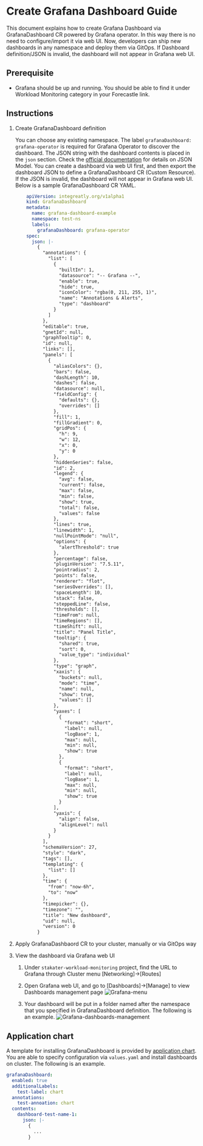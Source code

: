 # Create Grafana Dashboard Guide

This document explains how to create Grafana Dashboard via GrafanaDashboard CR powered by Grafana operator. In this way there is no need to configure/import it via web UI. Now, developers can ship new dashboards in any namespace and deploy them via GitOps. If Dashboard definition/JSON is invalid, the dashboard will not appear in Grafana web UI.

## Prerequisite

- Grafana should be up and running. You should be able to find it under Workload Monitoring category in your Forecastle link.

## Instructions

1. Create GrafanaDashboard definition

    You can choose any existing namespace. The label `grafanaDashboard: grafana-operator` is required for Grafana Operator to discover the dashboard. The JSON string with the dashboard contents is placed in the `json` section. Check the [official documentation](https://grafana.com/docs/reference/dashboard/#dashboard-json) for details on JSON Model. You can create a dashboard via web UI first, and then export the dashboard JSON to define a GrafanaDashboard CR (Custom Resource). If the JSON is invalid, the dashboard will not appear in Grafana web UI. Below is a sample GrafanaDashboard CR YAML.

    ```yaml
        apiVersion: integreatly.org/v1alpha1
        kind: GrafanaDashboard
        metadata:
          name: grafana-dashboard-example
          namespace: test-ns
          labels:
            grafanaDashboard: grafana-operator
        spec:
          json: |-
            {
              "annotations": {
                "list": [
                  {
                    "builtIn": 1,
                    "datasource": "-- Grafana --",
                    "enable": true,
                    "hide": true,
                    "iconColor": "rgba(0, 211, 255, 1)",
                    "name": "Annotations & Alerts",
                    "type": "dashboard"
                  }
                ]
              },
              "editable": true,
              "gnetId": null,
              "graphTooltip": 0,
              "id": null,
              "links": [],
              "panels": [
                {
                  "aliasColors": {},
                  "bars": false,
                  "dashLength": 10,
                  "dashes": false,
                  "datasource": null,
                  "fieldConfig": {
                    "defaults": {},
                    "overrides": []
                  },
                  "fill": 1,
                  "fillGradient": 0,
                  "gridPos": {
                    "h": 9,
                    "w": 12,
                    "x": 0,
                    "y": 0
                  },
                  "hiddenSeries": false,
                  "id": 2,
                  "legend": {
                    "avg": false,
                    "current": false,
                    "max": false,
                    "min": false,
                    "show": true,
                    "total": false,
                    "values": false
                  },
                  "lines": true,
                  "linewidth": 1,
                  "nullPointMode": "null",
                  "options": {
                    "alertThreshold": true
                  },
                  "percentage": false,
                  "pluginVersion": "7.5.11",
                  "pointradius": 2,
                  "points": false,
                  "renderer": "flot",
                  "seriesOverrides": [],
                  "spaceLength": 10,
                  "stack": false,
                  "steppedLine": false,
                  "thresholds": [],
                  "timeFrom": null,
                  "timeRegions": [],
                  "timeShift": null,
                  "title": "Panel Title",
                  "tooltip": {
                    "shared": true,
                    "sort": 0,
                    "value_type": "individual"
                  },
                  "type": "graph",
                  "xaxis": {
                    "buckets": null,
                    "mode": "time",
                    "name": null,
                    "show": true,
                    "values": []
                  },
                  "yaxes": [
                    {
                      "format": "short",
                      "label": null,
                      "logBase": 1,
                      "max": null,
                      "min": null,
                      "show": true
                    },
                    {
                      "format": "short",
                      "label": null,
                      "logBase": 1,
                      "max": null,
                      "min": null,
                      "show": true
                    }
                  ],
                  "yaxis": {
                    "align": false,
                    "alignLevel": null
                  }
                }
              ],
              "schemaVersion": 27,
              "style": "dark",
              "tags": [],
              "templating": {
                "list": []
              },
              "time": {
                "from": "now-6h",
                "to": "now"
              },
              "timepicker": {},
              "timezone": "",
              "title": "New dashboard",
              "uid": null,
              "version": 0
            }
    ```

1. Apply GrafanaDashbaord CR to your cluster, manually or via GitOps way

1. View the dashboard via Grafana web UI

    1. Under `stakater-workload-monitoring` project, find the URL to Grafana through Cluster menu [Networking]->[Routes]
    1. Open Grafana web UI, and go to [Dashboards]->[Manage] to view Dashboards management page
        ![Grafana-menu](./images/grafana-menu.png)

    1. Your dashboard will be put in a folder named after the namespace that you specified in GrafanaDashboard definition. The following is an example. ![Grafana-dashboards-management](./images/grafana-dashboards-management.png)

## Application chart

A template for installing GrafanaDashboard is provided by [application chart](https://github.com/stakater-charts/application). You are able to specify configuration via `values.yaml` and install dashboards on cluster. The following is an example.

```yaml
grafanaDashboard:
  enabled: true
  additionalLabels:
    test-label: chart
  annotations:
    test-annoation: chart
  contents:
    dashboard-test-name-1:
      json: |-
        {
          ...
        }
```
